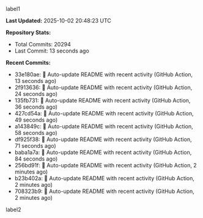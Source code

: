 
label1 
<!-- ACTIVITY_START -->
**Last Updated:** 2025-10-02 20:48:23 UTC

**Repository Stats:**
- Total Commits: 20294
- Last Commit: 13 seconds ago

**Recent Commits:**
- 33e180ae: 🤖 Auto-update README with recent activity (GitHub Action, 13 seconds ago)
- 2f913636: 🤖 Auto-update README with recent activity (GitHub Action, 24 seconds ago)
- 135fb731: 🤖 Auto-update README with recent activity (GitHub Action, 36 seconds ago)
- 427cd54a: 🤖 Auto-update README with recent activity (GitHub Action, 49 seconds ago)
- a143849c: 🤖 Auto-update README with recent activity (GitHub Action, 58 seconds ago)
- df925f38: 🤖 Auto-update README with recent activity (GitHub Action, 71 seconds ago)
- baba1a7a: 🤖 Auto-update README with recent activity (GitHub Action, 84 seconds ago)
- 256bd91f: 🤖 Auto-update README with recent activity (GitHub Action, 2 minutes ago)
- b23b402a: 🤖 Auto-update README with recent activity (GitHub Action, 2 minutes ago)
- 708323b9: 🤖 Auto-update README with recent activity (GitHub Action, 2 minutes ago)
<!-- ACTIVITY_END -->

label2
